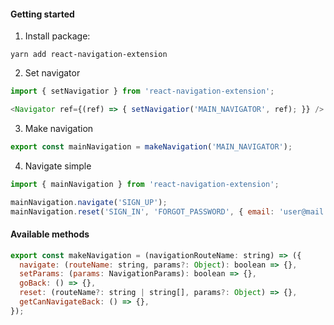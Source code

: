 #### Getting started

1. Install package:

  ```
  yarn add react-navigation-extension
  ```

2. Set navigator

  ```javascript
  import { setNavigatior } from 'react-navigation-extension';

  <Navigator ref={(ref) => { setNavigatior('MAIN_NAVIGATOR', ref); }} />
  ```

3. Make navigation

  ```javascript
  export const mainNavigation = makeNavigation('MAIN_NAVIGATOR');
  ```

4. Navigate simple

  ```javascript
  import { mainNavigation } from 'react-navigation-extension';

  mainNavigation.navigate('SIGN_UP');
  mainNavigation.reset('SIGN_IN', 'FORGOT_PASSWORD', { email: 'user@mail.com' });
  ```

#### Available methods

  ```javascript
  export const makeNavigation = (navigationRouteName: string) => ({
    navigate: (routeName: string, params?: Object): boolean => {},
    setParams: (params: NavigationParams): boolean => {},
    goBack: () => {},
    reset: (routeName?: string | string[], params?: Object) => {},
    getCanNavigateBack: () => {},
  });
  ```
